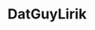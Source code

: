 ---
title: DatGuyLirik
crosslinks:
- LivestreamFail
- Twitch
- dayz
- F13thegame
- fuckwaffle
- PUBATTLEGROUNDS
- Ice_Poseidon
- livven
- Games
- gaming
- GrandTheftAutoV
- SamandTolki
- gwent
- OutOfTheLoop
- thathappend
- thatHappened
- Liriks
- identifythisfont
- pathofexile
---